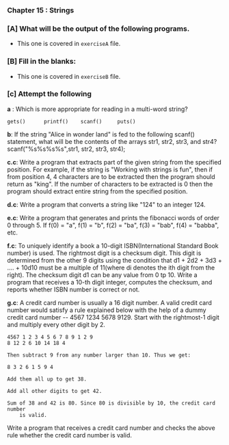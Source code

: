 ### Chapter 15  :  Strings

### [A] What will be the output of the following programs.

- This one is covered in `exerciseA` file.

### [B] Fill in the blanks:
- This one is covered in `exerciseB` file.

### [c] Attempt the following

**a** : Which is more appropriate for reading in a multi-word string?

	gets()		printf()	scanf()		puts()

**b**: If the string "Alice in wonder land" is fed to the following scanf()
       statement, what will be the contents of the arrays str1, str2, str3, and
       str4?
	scanf("%s%s%s%s",str1, str2, str3, str4);

**c.c**: Write a program that extracts part of the given string from the specified 
position. For example, if the string is "Working with strings is fun", then if from 
position 4, 4 characters are to be extracted then the program should return as "king".
If the number of characters to be extracted is 0 then the program should extract entire 
string from the specified position.

**d.c**: Write a program that converts a string like "124" to an integer 124.

**e.c**: Write a program that generates and prints the fibonacci words of order 0 through 
5. If f(0) = "a", f(1) = "b", f(2) = "ba", f(3) = "bab", f(4) = "babba", etc.

**f.c**: To uniquely identify a book a 10-digit ISBN(International Standard Book number) is used.
The rightmost digit is a checksum digit. This digit is determined from the other 9 digits using 
the condition that d1 + 2d2 + 3d3 + .... + 10d10 must be a multiple of 11(where di denotes the 
ith digit from the right). The checksum digit d1 can be any value from 0 tp 10. Write a program 
that receives a 10-th digit integer, computes the checksum, and reports whether ISBN number is 
correct or not.

**g.c**:  A credit card number is usually a 16 digit number. A valid credit card number would 
satisfy a rule explained below with the help of a dummy credit card number -- 4567 1234 5678 9129. 
Start with the rightmost-1 digit and multiply every other digit by 2.

	4567 1 2 3 4 5 6 7 8 9 1 2 9
	8 12 2 6 10 14 18 4

	Then subtract 9 from any number larger than 10. Thus we get:

	8 3 2 6 1 5 9 4

	Add them all up to get 38.

	Add all other digits to get 42.

	Sum of 38 and 42 is 80. Since 80 is divisible by 10, the credit card number
        is valid.
Write a program that receives a credit card number and checks the above rule whether the 
credit card number is valid.


